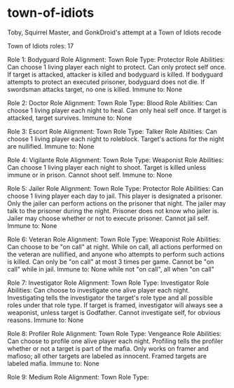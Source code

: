 # town-of-idiots
Toby, Squirrel Master, and GonkDroid's attempt at a Town of Idiots recode

Town of Idiots roles: 17

Role 1: Bodyguard
  Role Alignment: Town
  Role Type: Protector
  Role Abilities:
    Can choose 1 living player each night to protect. Can only protect self once. If target is attacked, attacker is killed and bodyguard is killed. If bodyguard attempts to protect an executed prisoner, bodyguard does not die. If swordsman attacks target, no one is killed.
  Immune to: None

Role 2: Doctor
  Role Alignment: Town
  Role Type: Blood
  Role Abilities: 
    Can choose 1 living player each night to heal. Can only heal self once. If target is attacked, target survives.
  Immune to: None

Role 3: Escort
  Role Alignment: Town
  Role Type: Talker
  Role Abilities:
    Can choose 1 living player each night to roleblock. Target's actions for the night are nullified.
  Immune to: None

Role 4: Vigilante
  Role Alignment: Town
  Role Type: Weaponist
  Role Abilities:
    Can choose 1 living player each night to shoot. Target is killed unless immune or in prison. Cannot shoot self.
  Immune to: None

Role 5: Jailer
  Role Alignment: Town
  Role Type: Protector
  Role Abilities:
    Can choose 1 living player each day to jail. This player is designated a prisoner. Only the jailer can perform actions on the prisoner that night. The jailer may talk to the prisoner during the night. Prisoner does not know who jailer is. Jailer may choose whether or not to execute prisoner. Cannot jail self.
  Immune to: None

Role 6: Veteran
  Role Alignment: Town
  Role Type: Weaponist
  Role Abilities:
    Can choose to be "on call" at night. While on call, all actions performed on the veteran are nullified, and anyone who attempts to perform such actions is killed. Can only be "on call" at most 3 times per game. Cannot be "on call" while in jail.
  Immune to: None while not "on call", all when "on call"

Role 7: Investigator
  Role Alignment: Town
  Role Type: Investigator
  Role Abilities:
    Can choose to investigate one alive player each night. Investigating tells the investigator the target's role type and all possible roles under that role type. If target is framed, investigator will always see a weaponist, unless target is Godfather. Cannot investigate self, for obvious reasons.
  Immune to: None

Role 8: Profiler
  Role Alignment: Town
  Role Type: Vengeance
  Role Abilities:
    Can choose to profile one alive player each night. Profiling tells the profiler whether or not a target is part of the mafia. Only works on framer and mafioso; all other targets are labeled as innocent. Framed targets are labeled mafia.
  Immune to: None

Role 9: Medium
  Role Alignment: Town
  Role Type: 
